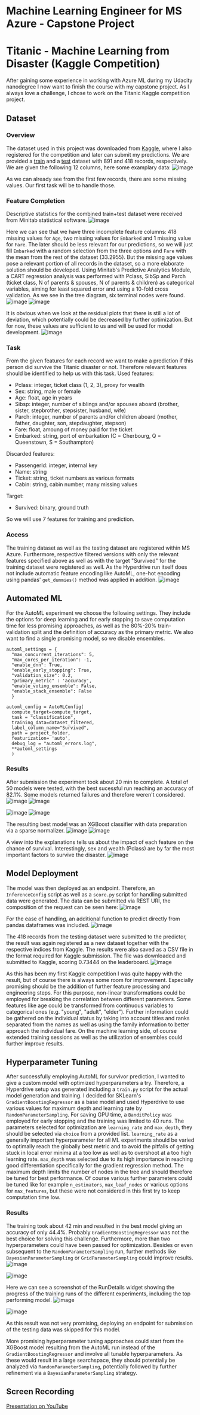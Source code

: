 # Machine Learning Engineer for MS Azure - Capstone Project
# Titanic - Machine Learning from Disaster (Kaggle Competition)

After gaining some experience in working with Azure ML during my Udacity nanodegree I now want to finish the course with my capstone project.
As I always love a challenge, I chose to work on the Titanic Kaggle competition project.

## Dataset

### Overview
The dataset used in this project was downloaded from [Kaggle](https://www.kaggle.com/competitions/titanic/overview), where I also registered for the competition and later can submit my predictions. We are provided a [train](https://www.kaggle.com/competitions/titanic/data?select=train.csv) and a [test](https://www.kaggle.com/competitions/titanic/data?select=test.csv) dataset with 891 and 418 records, respectively.
We are given the following 12 columns, here some examplary data:
![image](https://user-images.githubusercontent.com/98894580/171413959-3d7347e6-3a4e-42f6-a359-697bc56b30ff.png)

As we can already see from the first few records, there are some missing values. Our first task will be to handle those.

### Feature Completion
Descriptive statistics for the combined train+test dataset were received from Minitab statistical software. 
![image](https://user-images.githubusercontent.com/98894580/171394293-547806cf-0809-4a83-b508-0528e1dd18bb.png)

Here we can see that we have three incomplete feature columns: 418 missing values for `Age`, two missing values for `Embarked` and 1 missing value for `Fare`.
The later should be less relevant for our predictions, so we will just fill `Embarked` with a random selection from the three options and `Fare` with the mean from the rest of the dataset (33.2955).
But the missing age values pose a relevant portion of all records in the dataset, so a more elaborate solution should be developed.
Using  Minitab's Predictive Analytics Module, a CART regression analysis was performed with Pclass, SibSp and Parch (ticket class, N of parents & spouses, N of parents & children) as categorical variables, aiming for least squared error and using a 10-fold cross validation.
As we see in the tree diagram, six terminal nodes were found.
![image](https://user-images.githubusercontent.com/98894580/171398053-62786b3e-5159-4df3-b9cb-a0cf9901a97a.png)
![image](https://user-images.githubusercontent.com/98894580/171398164-4ff00769-6c8a-45a1-9a24-ea1600c988d7.png)

It is obvious when we look at the residual plots that there is still a lot of deviation, which potentially could be decreased by further optimization. But for now, these values are sufficient to us and will be used for model development.
![image](https://user-images.githubusercontent.com/98894580/171398483-5b75645f-34fc-40f6-ae8e-cbe3c9f3b1b9.png)


### Task
From the given features for each record we want to make a prediction if this person did survive the Titanic disaster or not. Therefore relevant features should be identified to help us with this task.
Used features:
- Pclass: integer, ticket class (1, 2, 3), proxy for wealth
- Sex: string, male or female
- Age: float, age in years
- Sibsp: integer, number of siblings and/or spouses aboard (brother, sister, stepbrother, stepsister, husband, wife)
- Parch: integer, number of parents and/or children aboard (mother, father, daughter, son, stepdaughter, stepson)
- Fare: float, amoung of money paid for the ticket
- Embarked: string, port of embarkation	(C = Cherbourg, Q = Queenstown, S = Southampton)

Discarded features:
- PassengerId: integer, internal key
- Name: string
- Ticket: string, ticket numbers as various formats
- Cabin: string, cabin number, many missing values

Target:
- Survived: binary, ground truth

So we will use 7 features for training and prediction.

### Access
The training dataset as well as the testing dataset are registered within MS Azure. Furthermore, respective filtered versions with only the relevant features specified above as well as with the target "Survived" for the training dataset were registered as well. As the Hyperdrive run itself does not include automatic feature encoding like AutoML, one-hot encoding using pandas' ```get_dummies()``` method was applied in addition.
![image](https://user-images.githubusercontent.com/98894580/172067898-068f671e-47d6-44a5-9fe7-2107d48fb222.png)


## Automated ML
For the AutoML experiment we choose the following settings. They include the options for deep learning and for early stopping to save computation time for less promising approaches, as well as the 80%-20% train-validation split and the definition of accuracy as the primary metric. We also want to find a single promising model, so we disable ensembles.
```
automl_settings = {
  "max_concurrent_iterations": 5,
  "max_cores_per_iteration": -1,
  "enable_dnn": True,
  "enable_early_stopping": True,
  "validation_size": 0.2,
  "primary_metric" : 'accuracy',
  "enable_voting_ensemble": False,
  "enable_stack_ensemble": False
  }

automl_config = AutoMLConfig(
  compute_target=compute_target,
  task = "classification",
  training_data=dataset_filtered,
  label_column_name="Survived",
  path = project_folder,
  featurization= 'auto',
  debug_log = "automl_errors.log",
  **automl_settings
  )
```

### Results
After submission the experiment took about 20 min to complete. A total of 50 models were tested, with the best sucessful run reaching an accuracy of 82.1%. Some models returned failures and therefore weren't considered.
![image](https://user-images.githubusercontent.com/98894580/172328429-93e8f12f-00ca-4a60-88a5-b36b93fabfc2.png)
![image](https://user-images.githubusercontent.com/98894580/172328996-56cf7239-3812-44d7-b47c-56e35d69a86d.png)

![image](https://user-images.githubusercontent.com/98894580/172327316-a2cc1ff5-2dcc-4ea0-a09b-f576ead9d40b.png)
![image](https://user-images.githubusercontent.com/98894580/172327418-63478dff-a185-45c8-80b2-4c94800b86ee.png)


The resulting best model was an XGBoost classifier with data preparation via a sparse normalizer.
![image](https://user-images.githubusercontent.com/98894580/172328700-a754540b-65a4-45d0-94c4-8c12d88dac0f.png)
![image](https://user-images.githubusercontent.com/98894580/172329525-6ebe4f47-6b89-4347-a470-ce7a7feea469.png)

A view into the explanations tells us about the impact of each feature on the chance of survival. Interestingly, sex and wealth (Pclass) are by far the most important factors to survive the disaster.
![image](https://user-images.githubusercontent.com/98894580/172329284-62ffd662-1f19-4def-b200-1e9402769838.png)

## Model Deployment

The model was then deployed as an endpoint. Therefore, an ```InferenceConfig``` script as well as a ```score.py``` script for handling submitted data were generated.
The data can be submitted via REST URI, the composition of the request can be seen here:
![image](https://user-images.githubusercontent.com/98894580/172406512-30986e3d-d486-459d-815c-967411c2e7a7.png)

For the ease of handling, an additional function to predict directly from pandas dataframes was included.
![image](https://user-images.githubusercontent.com/98894580/172068345-48ea8514-16ed-442a-9c61-5fcf9f947a49.png)

The 418 records from the testing dataset were submitted to the predictor, the result was again registered as a new dataset together with the respective indices from Kaggle. The results were also saved as a CSV file in the format required for Kaggle submission. The file was downloaded and submitted to Kaggle, scoring 0.73444 on the leaderboard.
![image](https://user-images.githubusercontent.com/98894580/172068628-1901fe07-3644-4e6c-bfb2-48cbf90657c6.png)

As this has been my first Kaggle competition I was quite happy with the result, but of course there is always some room for improvement.
Especially promising should be the addition of further feature processing and engineering steps. For this purpose, non-linear transformations could be employed for breaking the correlation between different parameters. Some features like age could be transformed from continuous variables to categorical ones (e.g. "young", "adult", "elder"). Further information could be gathered on the individual status by taking into account titles and ranks separated from the names as well as using the family information to better approach the individual fare.
On the machine learning side, of course extended training sessions as well as the utilization of ensembles could further improve results.

## Hyperparameter Tuning
After successfully employing AutoML for survivor prediction, I wanted to give a custom model with optimized hyperparameters a try. Therefore, a Hyperdrive setup was generated including a ```train.py``` script for the actual model generation and training. I decided for SKLearn's ```GradientBoostingRegressor``` as a base model and used Hyperdrive to use various values for maximum depth and learning rate by ```RandomParameterSampling```. For saving GPU time, a ```BanditPolicy``` was employed for early stopping and the training was limited to 40 runs.
The parameters selected for optimization are ```learning_rate``` and ```max_depth```, they should be selected via ```choice``` from a provided list. ```learning_rate``` as a generally important hyperparameter for all ML experiments should be varied to optimally reach the globally best metric and to avoid the pitfalls of getting stuck in local error minima at a too low as well as to overshoot at a too high learning rate. ```max_depth``` was selected due to its high importance in reaching good differentiation specifically for the gradient regression method. The maximum depth limits the number of nodes in the tree and should therefore be tuned for best performance.
Of course various further parameters could be tuned like for example ```n_estimators```, ```max_leaf_nodes``` or various options for ```max_features```, but these were not considered in this first try to keep computation time low.

### Results
The training took about 42 min and resulted in the best model giving an accuracy of only 44.4%.
Probably ```GradientBoostingRegressor``` was not the best choice for solving this challenge. Furthermore, more than two hyperparameters could have been passed for optimization. Besides or even subsequent to the ```RandomParameterSampling``` run, further methods like ```BayesianParameterSampling``` or ```GridParameterSampling``` could improve results.
![image](https://user-images.githubusercontent.com/98894580/172069157-cf33a4b4-f24f-4b81-9b1e-014828b63a76.png)

![image](https://user-images.githubusercontent.com/98894580/172069286-233ec926-52fe-473a-881d-d2ccae8a3afe.png)

Here we can see a screenshot of the RunDetails widget showing the progress of the training runs of the different experiments, including the top performing model.
![image](https://user-images.githubusercontent.com/98894580/172343095-f8783ac4-4c10-4415-851b-e6538665ce1a.png)

![image](https://user-images.githubusercontent.com/98894580/172069193-b3e9aeae-21b7-44ab-8532-e0d0222a26cd.png)

As this result was not very promising, deploying an endpoint for submission of the testing data was skipped for this model.

More promising hyperparameter tuning approaches could start from the XGBoost model resulting from the AutoML run instead of the ```GradientBoostingRegressor``` and involve all tunable hyperparameters. As these would result in a large searchspace, they should potentially be analyzed via ```RandomParameterSampling```, potentially followed by further refinement via a ```BayesianParameterSampling``` strategy.

## Screen Recording
[Presentation on YouTube](https://www.youtube.com/watch?v=eQK2soYqhtU)
